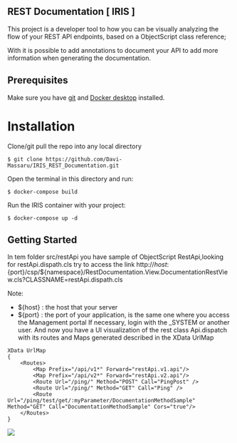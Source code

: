 ## REST Documentation [ IRIS ]
This project is a developer tool to how you can be visually analyzing the flow of your REST API endpoints, based on a ObjectScript class reference;

With it is possible to add annotations to document your API to add more information when generating the documentation.

## Prerequisites

Make sure you have [git](https://git-scm.com/book/en/v2/Getting-Started-Installing-Git) and [Docker desktop](https://www.docker.com/products/docker-desktop) installed.

# Installation 

Clone/git pull the repo into any local directory

```
$ git clone https://github.com/Davi-Massaru/IRIS_REST_Documentation.git
```

Open the terminal in this directory and run:

```
$ docker-compose build
```

Run the IRIS container with your project:

```
$ docker-compose up -d
```
## Getting Started

In tem folder src/restApi you have sample of ObjectScript RestApi,looking for restApi.dispath.cls
try to access the link http://${host}:${port}/csp/${namespace}/RestDocumentation.View.DocumentationRestView.cls?CLASSNAME=restApi.dispath.cls

Note: 
- ${host} : the host that your server
- ${port} : the port of your application, is the same one where you access the Management portal
If necessary, login with the _SYSTEM or another user.
And now you have a UI visualization of the rest class Api.dispatch with its routes and Maps generated described in the XData UrlMap

```
XData UrlMap
{
    <Routes>
        <Map Prefix="/api/v1*" Forward="restApi.v1.api"/>
        <Map Prefix="/api/v2*" Forward="restApi.v2.api"/>
        <Route Url="/ping/" Method="POST" Call="PingPost" />
        <Route Url="/ping/" Method="GET" Call="Ping" />
        <Route Url="/ping/test/get/:myParameter/DocumentationMethodSample" Method="GET" Call="DocumentationMethodSample" Cors="true"/>
    </Routes>
}
```
<img src="https://github.com/Davi-Massaru/IRIS_REST_Documentation/blob/main/READMEFILES/show.mkv?raw=true"></img>


